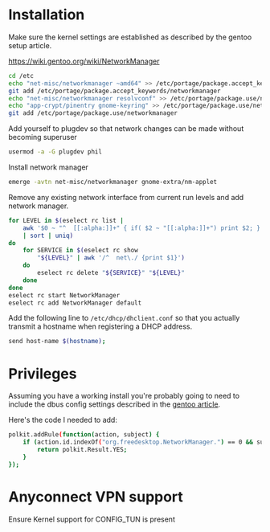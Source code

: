 # Installation

Make sure the kernel settings are established as described by the gentoo 
setup article.

https://wiki.gentoo.org/wiki/NetworkManager

```bash
cd /etc
echo "net-misc/networkmanager ~amd64" >> /etc/portage/package.accept_keywords/networkmanager
git add /etc/portage/package.accept_keywords/networkmanager
echo "net-misc/networkmanager resolvconf" >> /etc/portage/package.use/networkmanager
echo "app-crypt/pinentry gnome-keyring" >> /etc/portage/package.use/networkmanager
git add /etc/portage/package.use/networkmanager
```

Add yourself to plugdev so that network changes can be made without becoming
superuser

```bash
usermod -a -G plugdev phil
```

Install network manager 

```bash
emerge -avtn net-misc/networkmanager gnome-extra/nm-applet
```

Remove any existing network interface from current run levels and add network manager.

```bash
for LEVEL in $(eselect rc list | 
    awk '$0 ~ "^  [[:alpha:]]+" { if( $2 ~ "[[:alpha:]]+") print $2; }' 
    | sort | uniq)
do
    for SERVICE in $(eselect rc show 
        "${LEVEL}" | awk '/^  net\./ {print $1}')
    do
        eselect rc delete "${SERVICE}" "${LEVEL}"
    done
done
eselect rc start NetworkManager
eselect rc add NetworkManager default
```

Add the following line to `/etc/dhcp/dhclient.conf` so that you actually 
transmit a hostname when registering a DHCP address. 

```bash
send host-name $(hostname);
```

# Privileges 

Assuming you have a working install you're probably going to need to include 
the dbus config settings described in the 
[gentoo article](https://wiki.gentoo.org/wiki/NetworkManager#Fixing_nm-applet_insufficient_privileges). 

Here's the code I needed to add:

```bash
polkit.addRule(function(action, subject) {
    if (action.id.indexOf("org.freedesktop.NetworkManager.") == 0 && subject.isInGroup("plugdev")) {
        return polkit.Result.YES;
    }
});
```

# Anyconnect VPN support

Ensure Kernel support for CONFIG\_TUN is present

# 
